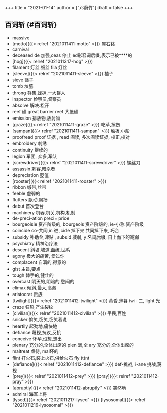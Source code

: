 +++
title = "2021-01-14"
author = ["邓蔚竹"]
draft = false
+++

## 百词斩 {#百词斩}

-   massive
-   [motto]({{< relref "2021011411-motto" >}}) 座右铭
-   carnival
-   deceased de 加强,ceas 停止 ed形容词后缀,表示已被\*\*\*\*的
-   [hog]({{< relref "2021011317-hog" >}})
-   filament 灯丝,细丝 fila 灯丝
-   [sleeve]({{< relref "2021011411-sleeve" >}}) 袖子
-   sieve 筛子
-   tomb 坟墓
-   throng 群集,蜂拥,一大群人
-   inspector 检察员,督察员
-   absolve 解决.松开
-   reef 礁 great barrier reef 大堡礁
-   emission 排放物,放射物
-   [graze]({{< relref "2021011411-graze" >}}) 吃草,擦伤
-   [sampan]({{< relref "2021011411-sampan" >}}) 触板,小船
-   proofread proof 证据 , read 阅读, 多次阅读证据, 校正,校对
-   embroidery 刺绣
-   continuity 继续的
-   legion 军团, 众多,军队
-   [screwdriver]({{< relref "2021011411-screwdriver" >}}) 螺丝刀
-   assassin 刺客,暗杀者
-   depreciation 贬值
-   [rooster]({{< relref "2021011411-rooster" >}})
-   ribbon 缎带,丝带
-   feeble 虚弱的
-   flutters 飘动,飘扬
-   debut 首次登台
-   machinery 机器,机关,机构,机制
-   de-preci-ation preci= price
-   bourgeoisie 资产阶级的, bourgeois 资产阶级的, ie-小称 资产阶级
-   coincide co-共同,in 进 ,cide 掉下来 共同掉下来, 巧合
-   subsidy 补助金,津贴 , subsid 减弱, y 名词后缀, 自上而下的减弱
-   psychiatry 精神治疗法
-   descent 斜坡,坡道,血统,世系
-   agony 极大的痛苦, 爱过你
-   complacent 自满的,得意的
-   gist 主旨,要点
-   tough 棘手的,健壮的
-   overcast 阴天的,阴暗的,愁闷的
-   climax 倾斜,最大,高潮
-   aristocrat 贵族
-   [twilight]({{< relref "2021011412-twilight" >}}) 黄昏,薄暮 twi- 二, light 光
-   craze 狂热,产生裂纹
-   [civilian]({{< relref "2021011412-civilian" >}}) 平民,百姓
-   snicker 偷笑,窃笑,窃笑着说
-   heartily 起劲地,痛快地
-   defiance 蔑视,抗议,反抗
-   conceive 怀孕,设想,想出
-   plenary 充分的,全体出席的 plen 满,全 ary 充分的,全体出席的
-   maltreat 虐待, mal坏的
-   flint 打火石,装上火石,供给火石 fly (t)nt
-   [defiance]({{< relref "2021011412-defiance" >}}) def-挑战, i-ane 挑战,蔑视
-   [prey]({{< relref "2021011412-prey" >}}) [pray]({{< relref "2021011412-pray" >}})
-   [abruptly]({{< relref "2021011412-abruptly" >}}) 突然地
-   admiral 海军上将
-   [lysed]({{< relref "2021011217-lysed" >}}) [lysosomal]({{< relref "2021011216-lysosomal" >}})